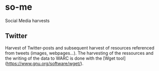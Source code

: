 # so-me
Social Media harvests


## Twitter

Harvest of Twitter-posts and subsequent harvest of resources referenced from tweets (images, webpages...).
The harvesting of the ressources and the writing of the data to WARC is done with the [Wget tool] (https://www.gnu.org/software/wget/).
